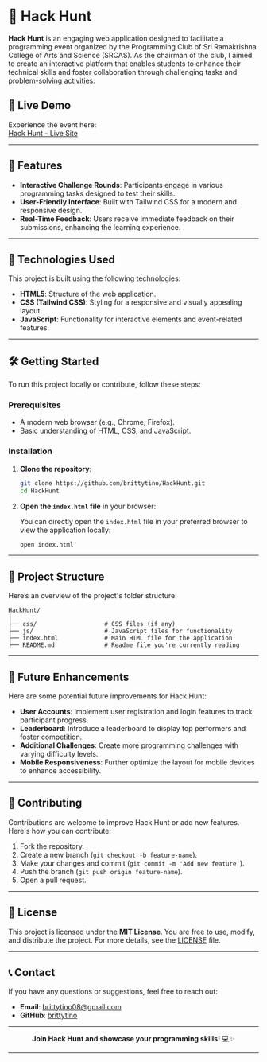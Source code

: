 # 🎯 Hack Hunt

**Hack Hunt** is an engaging web application designed to facilitate a programming event organized by the Programming Club of Sri Ramakrishna College of Arts and Science (SRCAS). As the chairman of the club, I aimed to create an interactive platform that enables students to enhance their technical skills and foster collaboration through challenging tasks and problem-solving activities.

## 🔗 Live Demo

Experience the event here:  
[Hack Hunt - Live Site](https://hackhunt.vercel.app)

---

## 🌟 Features

- **Interactive Challenge Rounds**: Participants engage in various programming tasks designed to test their skills.
- **User-Friendly Interface**: Built with Tailwind CSS for a modern and responsive design.
- **Real-Time Feedback**: Users receive immediate feedback on their submissions, enhancing the learning experience.

---

## 🚀 Technologies Used

This project is built using the following technologies:

- **HTML5**: Structure of the web application.
- **CSS (Tailwind CSS)**: Styling for a responsive and visually appealing layout.
- **JavaScript**: Functionality for interactive elements and event-related features.

---

## 🛠️ Getting Started

To run this project locally or contribute, follow these steps:

### Prerequisites

- A modern web browser (e.g., Chrome, Firefox).
- Basic understanding of HTML, CSS, and JavaScript.

### Installation

1. **Clone the repository**:

   ```bash
   git clone https://github.com/brittytino/HackHunt.git
   cd HackHunt
   ```

2. **Open the `index.html` file** in your browser:

   You can directly open the `index.html` file in your preferred browser to view the application locally:

   ```bash
   open index.html
   ```

---

## 📂 Project Structure

Here’s an overview of the project's folder structure:

```
HackHunt/
│
├── css/                   # CSS files (if any)
├── js/                    # JavaScript files for functionality
├── index.html             # Main HTML file for the application
├── README.md              # Readme file you're currently reading
```

---

## 🌱 Future Enhancements

Here are some potential future improvements for Hack Hunt:

- **User Accounts**: Implement user registration and login features to track participant progress.
- **Leaderboard**: Introduce a leaderboard to display top performers and foster competition.
- **Additional Challenges**: Create more programming challenges with varying difficulty levels.
- **Mobile Responsiveness**: Further optimize the layout for mobile devices to enhance accessibility.

---

## 🤝 Contributing

Contributions are welcome to improve Hack Hunt or add new features. Here's how you can contribute:

1. Fork the repository.
2. Create a new branch (`git checkout -b feature-name`).
3. Make your changes and commit (`git commit -m 'Add new feature'`).
4. Push the branch (`git push origin feature-name`).
5. Open a pull request.

---

## 📄 License

This project is licensed under the **MIT License**. You are free to use, modify, and distribute the project. For more details, see the [LICENSE](LICENSE) file.

---

## 📞 Contact

If you have any questions or suggestions, feel free to reach out:

- **Email**: [brittytino08@gmail.com](mailto:brittytino08@gmail.com)
- **GitHub**: [brittytino](https://github.com/brittytino)

---

<div align="center">
  <strong>Join Hack Hunt and showcase your programming skills!</strong> 💻✨
</div>

---
